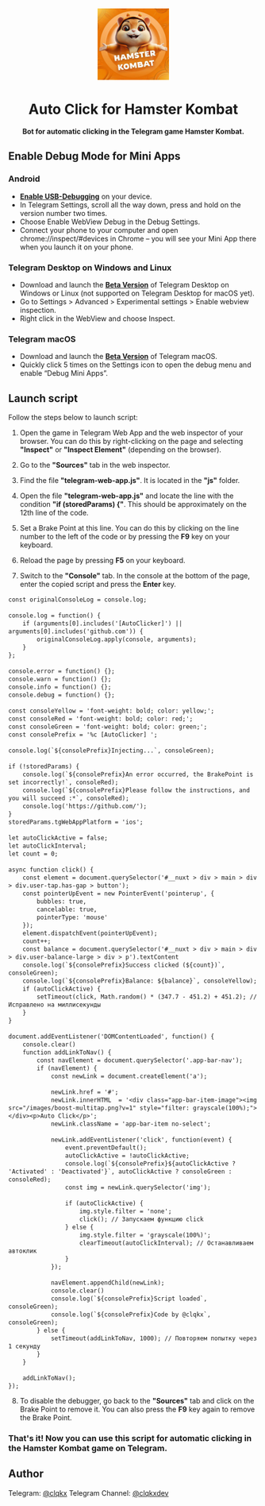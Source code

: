 <br>

<div align="center">

[<img src="./resources/hamster-logo.jpg" width="144"/>](https://t.me/hamster_kombat_bot)

  <h1 align="center">Auto Click for Hamster Kombat</h1>
  
  <p align="center">
    <strong>Bot for automatic clicking in the Telegram game Hamster Kombat.</strong>
  </p>

</div>

## Enable Debug Mode for Mini Apps

### Android
- **[Enable USB-Debugging](https://developer.chrome.com/docs/devtools/remote-debugging/)** on your device.
- In Telegram Settings, scroll all the way down, press and hold on the version number two times.
- Choose Enable WebView Debug in the Debug Settings.
- Connect your phone to your computer and open chrome://inspect/#devices in Chrome – you will see your Mini App there when you launch it on your phone.

### Telegram Desktop on Windows and Linux
- Download and launch the **[Beta Version](https://desktop.telegram.org/changelog#beta-version)** of Telegram Desktop on Windows or Linux (not supported on Telegram Desktop for macOS yet).
- Go to Settings > Advanced > Experimental settings > Enable webview inspection.
- Right click in the WebView and choose Inspect.

### Telegram macOS
- Download and launch the **[Beta Version](https://telegram.org/dl/macos/beta)** of Telegram macOS.
- Quickly click 5 times on the Settings icon to open the debug menu and enable “Debug Mini Apps”.

## Launch script

Follow the steps below to launch script:

1. Open the game in Telegram Web App and the web inspector of your browser. You can do this by right-clicking on the page and selecting **"Inspect"** or **"Inspect Element"** (depending on the browser).

2. Go to the **"Sources"** tab in the web inspector.

3. Find the file **"telegram-web-app.js"**. It is located in the **"js"** folder.

4. Open the file **"telegram-web-app.js"** and locate the line with the condition **"if (storedParams) {"**. This should be approximately on the 12th line of the code.

5. Set a Brake Point at this line. You can do this by clicking on the line number to the left of the code or by pressing the **F9** key on your keyboard.

6. Reload the page by pressing **F5** on your keyboard.

7. Switch to the **"Console"** tab. In the console at the bottom of the page, enter the copied script and press the **Enter** key.

```
const originalConsoleLog = console.log;

console.log = function() {
    if (arguments[0].includes('[AutoClicker]') || arguments[0].includes('github.com')) {
        originalConsoleLog.apply(console, arguments);
    }
};

console.error = function() {};
console.warn = function() {};
console.info = function() {};
console.debug = function() {};

const consoleYellow = 'font-weight: bold; color: yellow;';
const consoleRed = 'font-weight: bold; color: red;';
const consoleGreen = 'font-weight: bold; color: green;';
const consolePrefix = '%c [AutoClicker] ';

console.log(`${consolePrefix}Injecting...`, consoleGreen);

if (!storedParams) {
    console.log(`${consolePrefix}An error occurred, the BrakePoint is set incorrectly!`, consoleRed);
    console.log(`${consolePrefix}Please follow the instructions, and you will succeed :*`, consoleRed);
    console.log('https://github.com/');
}
storedParams.tgWebAppPlatform = 'ios';

let autoClickActive = false;
let autoClickInterval;
let count = 0;

async function click() {
    const element = document.querySelector('#__nuxt > div > main > div > div.user-tap.has-gap > button');
    const pointerUpEvent = new PointerEvent('pointerup', {
        bubbles: true,
        cancelable: true,
        pointerType: 'mouse'
    });
    element.dispatchEvent(pointerUpEvent);
    count++;
    const balance = document.querySelector('#__nuxt > div > main > div > div.user-balance-large > div > p').textContent
    console.log(`${consolePrefix}Success clicked (${count})`, consoleGreen);
    console.log(`${consolePrefix}Balance: ${balance}`, consoleYellow);
    if (autoClickActive) {
        setTimeout(click, Math.random() * (347.7 - 451.2) + 451.2); // Исправлено на миллисекунды
    }
}

document.addEventListener('DOMContentLoaded', function() {
    console.clear()
    function addLinkToNav() {
        const navElement = document.querySelector('.app-bar-nav');
        if (navElement) {
            const newLink = document.createElement('a');
            
            newLink.href = '#';
            newLink.innerHTML  = '<div class="app-bar-item-image"><img src="/images/boost-multitap.png?v=1" style="filter: grayscale(100%);"></div><p>Auto Click</p>';
            newLink.className = 'app-bar-item no-select';
            
            newLink.addEventListener('click', function(event) {
                event.preventDefault();
                autoClickActive = !autoClickActive;
                console.log(`${consolePrefix}${autoClickActive ? 'Activated' : 'Deactivated'}`, autoClickActive ? consoleGreen : consoleRed);
                const img = newLink.querySelector('img');
                
                if (autoClickActive) {
                    img.style.filter = 'none';
                    click(); // Запускаем функцию click
                } else {
                    img.style.filter = 'grayscale(100%)';
                    clearTimeout(autoClickInterval); // Останавливаем автоклик
                }
            });
            
            navElement.appendChild(newLink);
            console.clear()
            console.log(`${consolePrefix}Script loaded`, consoleGreen);
            console.log(`${consolePrefix}Code by @clqkx`, consoleGreen);
        } else {
            setTimeout(addLinkToNav, 1000); // Повторяем попытку через 1 секунду
        }
    }

    addLinkToNav();
});
```

8. To disable the debugger, go back to the **"Sources"** tab and click on the Brake Point to remove it. You can also press the **F9** key again to remove the Brake Point.

### That's it! Now you can use this script for automatic clicking in the Hamster Kombat game on Telegram.

## Author

Telegram: [@clqkx](https://t.me/clqkx)
Telegram Channel: [@clqkxdev](https://t.me/clqkxdev)
